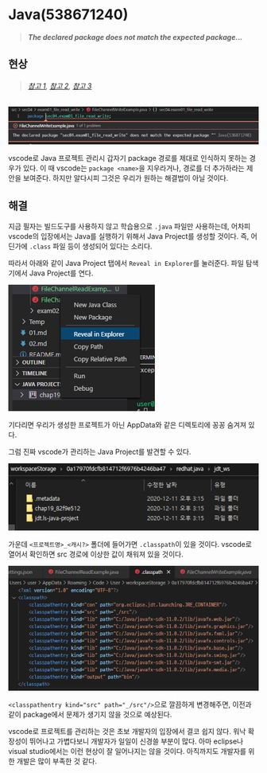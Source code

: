 # Java(538671240)

> ##### The declared package does not match the expected package...

## 현상

> ###### [참고 1](https://github.com/redhat-developer/vscode-java/issues/1406), [참고 2](https://stackoverflow.com/questions/48260426/vs-code-expected-java-package-name-error), [참고 3](https://stackoverflow.com/questions/40900003/the-declared-package-does-not-match-the-expected-package-for-apache-commons)

![error - 1](err_536871240_1.png)

vscode로 Java 프로젝트 관리시 갑자기 package 경로를 제대로 인식하지 못하는 경우가 있다. 이 때 vscode는 `package <name>`을 지우라거나, 경로를 더 추가하라는 제안을 보여준다. 하지만 알다시피 그것은 우리가 원하는 해결법이 아닐 것이다.

## 해결

지금 필자는 빌드도구를 사용하지 않고 학습용으로 `.java` 파일만 사용하는데, 어차피 vscode의 입장에서는 Java를 실행하기 위해서 Java Project를 생성할 것이다. 즉, 어딘가에 `.class` 파일 등이 생성되어 있다는 소리다.

따라서 아래와 같이 Java Project 탭에서 `Reveal in Explorer`를 눌러준다. 파일 탐색기에서 Java Project를 연다.

![error - 2](err_536871240_2.png)

기다리면 우리가 생성한 프로젝트가 아닌 AppData와 같은 디렉토리에 꽁꽁 숨겨져 있다.

그럼 진짜 vscode가 관리하는 Java Project를 발견할 수 있다.

![error -3](err_536871240_3.png)

가운데 `<프로젝트명>_<캐시?>` 폴더에 들어가면 `.classpath`이 있을 것이다. vscode로 열어서 확인하면 src 경로에 이상한 값이 채워져 있을 것이다.

![error - 4](err_536871240_4.png)

`<classpathentry kind="src" path="_/src"/>`으로 깔끔하게 변경해주면, 이전과 같이 package에서 문제가 생기지 않을 것으로 예상된다.

vscode로 프로젝트를 관리하는 것은 초보 개발자의 입장에서 결코 쉽지 않다. 워낙 확장성이 뛰어나고 가볍다보니 개발자가 일일이 신경쓸 부분이 많다. 아마 eclipse나 visual studio에서는 이런 현상이 잘 일어나지는 않을 것이다. 아직까지도 개발자를 위한 개발은 많이 부족한 것 같다.